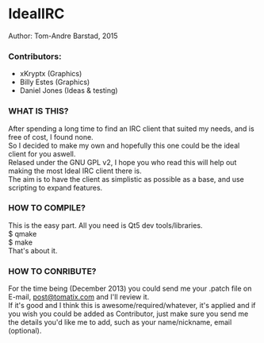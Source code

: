IdealIRC
========

Author: Tom-Andre Barstad, 2015


### Contributors:

* xKryptx (Graphics)
* Billy Estes (Graphics)
* Daniel Jones (Ideas & testing)


### WHAT IS THIS?

After spending a long time to find an IRC client that suited my needs, and is free of cost, I found none.  
So I decided to make my own and hopefully this one could be the ideal client for you aswell.  
Relased under the GNU GPL v2, I hope you who read this will help out making the most Ideal IRC client there is.  
The aim is to have the client as simplistic as possible as a base, and use scripting to expand features.  


### HOW TO COMPILE?

This is the easy part. All you need is Qt5 dev tools/libraries.  
$ qmake  
$ make  
That's about it.


### HOW TO CONRIBUTE?

For the time being (December 2013) you could send me your .patch file on E-mail, post@tomatix.com and I'll review it.  
If it's good and I think this is awesome/required/whatever, it's applied and if you wish you could be added as Contributor, just make sure you send me the details you'd like me to add, such as your name/nickname, email (optional).


